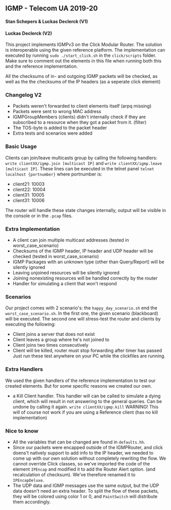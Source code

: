 ## IGMP - Telecom UA 2019-20
#### Stan Schepers & Luckas Declerck (V1)
#### Luckas Declerck (V2)

This project implements IGMPv3 on the Click Modular Router. The solution is interoperable
using the given reference platform. The implementation can executed by running ```sudo ./start_click.sh``` 
in the ```click/scripts``` folder. Make sure to comment out the elements in this file when running both this and 
the reference implementation. 

All the checksums of in- and outgoing IGMP packets will be checked, as well as the the checksums of the IP headers (as a seperate click element)

### Changelog V2
- Packets weren't forwarded to client elements itself (arpq missing)
- Packets were sent to wrong MAC address
- IGMPGroupMembers (clients) didn't internally check if they are subscribed to a resource when they got a packet from it. (filter)
- The TOS-byte is added to the packet header
- Extra tests and scenarios were added

### Basic Usage
Clients can join/leave multicasts group by calling the following handlers: ``write clientXX/igmp.join [multicast IP]`` and
  ``write clientXX/igmp.leave [multicast IP]``. These lines can be executed in the telnet panel
  ``telnet localhost {portnumber}`` where portnumber is:
- client21: 10003
- client22: 10004
- client31: 10005
- client31: 10006

The router will handle these state changes internally, output will be visible in the console or in the ```.pcap``` files.

### Extra Implementation
- A client can join multiple multicast addresses (tested in worst_case_scenario)
- Checksums of the IGMP header, IP header and UDP header will be checked (tested in worst_case_scenario)
- IGMP Packages with an unknown type (other than Query/Report) will be silently ignored
- Leaving unjoined resources will be silently ignored
- Joining nonexisting resources will be handled correctly by the router
- Handler for simulating a client that won't respond

### Scenarios
Our project comes with 2 scenario's: the ```happy_day_scenario.sh``` end the ```worst_case_scenario.sh```. In the first 
one, the given scenario (blackboard) will be executed. The second one will stress-test the router and 
clients by executing the following: 
- Client joins a server that does not exist
- Client leaves a group where he's not joined to  
- Client joins two times consecutively
- Client will be killed, router must stop forwarding after timer has passed
Just run these test anywhere on your PC while the clickfiles are running.

### Extra Handlers
We used the given handlers of the reference implementation to test our created elements. But for some specific reasons
we created our own.
- a Kill Client handler. This handler will can be called to simulate a dying client, which will result in 
not answering to the general queries. Can be undone by calling it again. 
``write clientXX/igmp.kill``
WARNING! This will of course not work if you are using a Reference client (has no kill implementation)

### Nice to know
- All the variables that can be changed are found in ````defaults.hh````. 
- Since our packets were encapped outside of the IGMPRouter, and click doens't natively support to 
add info to the IP header, we needed to come up with our own solution without completely rewriting
the flow. We cannot override Click classes, so we've imported the code of the element ``IPEncap`` 
and modified it to add the Router Alert option. (and recalculation of checksum). We've therefore 
renamed it to ```IPEncapDeluxe```.
- The UDP data and IGMP messages use the same output, but the UDP data doesn't need an extra header. 
To split the flow of these packets, they will be colored using color 1 or 0, and ````PaintSwitch```` 
will distribute them accordingly.


